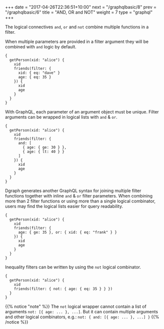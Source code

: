 +++
date = "2017-04-26T22:36:51+10:00"
next = "/graphqlbasic/8"
prev = "/graphqlbasic/6"
title = "AND, OR and NOT"
weight = 7
type = "graphql"
+++

The logical connectives `and`, `or` and `not` combine multiple functions in
a filter.

When multiple parameters are provided in a filter argument they will be combined with `and` logic by default.

```
{
  getPerson(xid: "alice") {
    xid
    friends(filter: {
      xid: { eq: "dave" }
      age: { eq: 35 }
    }) {
      xid
      age
    }
  }
}
```

With GraphQL, each parameter of an argument object must be unique. Filter arguments can be wrapped in logical lists with `and` & `or`.

```
{
  getPerson(xid: "alice") {
    xid
    friends(filter: {
      and: [
        { age: { ge: 30 } },
        { age: { lt: 40 } }
      ]
    }) {
      xid
      age
    }
  }
}
```

Dgraph generates another GraphQL syntax for joining multiple filter functions together with inline `and` & `or` filter parameters. When combining more than 2 filter functions or using more than a single logical combinator, users may find the logical lists easier for query readability.

```
{
  getPerson(xid: "alice") {
    xid
    friends(filter: {
      age: { ge: 35 }, or: { xid: { eq: "frank" } }
    }) {
      xid
      age
    }
  }
}
```

Inequality filters can be written by using the `not` logical combinator.

```
{
  getPerson(xid: "alice") {
    xid
    friends(filter: { not: { age: { eq: 35 } } })
  }
}
```

{{% notice "note" %}} The `not` logical wrapper cannot contain a list of arguments `not: [{ age: ... }, ...]`. But it can contain multiple arguments and other logical combinators, e.g.: `not: { and: [{ age: ... }, ...] }` {{% /notice %}}
